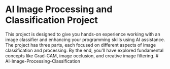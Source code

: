 # AI Image Processing and Classification Project

This project is designed to give you hands-on experience working with an image classifier and enhancing your programming skills using AI assistance. The project has three parts, each focused on different aspects of image classification and processing. By the end, you'll have explored fundamental concepts like Grad-CAM, image occlusion, and creative image filtering.
#   A I - I m a g e - P r o c e s s i n g - C l a s s i f i c a t i o n  
 